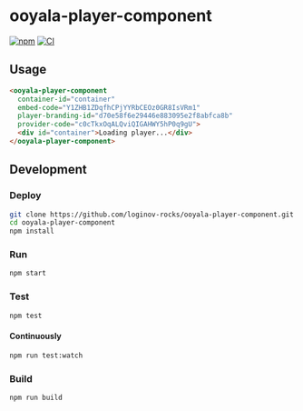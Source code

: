 # ooyala-player-component

[![npm](https://img.shields.io/npm/v/ooyala-player-component)](https://www.npmjs.com/package/ooyala-player-component)
[![CI](https://github.com/loginov-rocks/ooyala-player-component/workflows/CI/badge.svg)](https://github.com/loginov-rocks/ooyala-player-component/actions)

## Usage

```html
<ooyala-player-component
  container-id="container"
  embed-code="Y1ZHB1ZDqfhCPjYYRbCEOz0GR8IsVRm1"
  player-branding-id="d70e58f6e29446e883095e2f8abfca8b"
  provider-code="c0cTkxOqALQviQIGAHWY5hP0q9gU">
  <div id="container">Loading player...</div>
</ooyala-player-component>
```

## Development

### Deploy

```sh
git clone https://github.com/loginov-rocks/ooyala-player-component.git
cd ooyala-player-component
npm install
```

### Run

```sh
npm start
```

### Test

```sh
npm test
```

#### Continuously

```sh
npm run test:watch
```

### Build

```sh
npm run build
```
